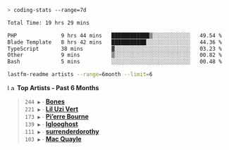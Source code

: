 ```zsh
> coding-stats --range=7d
```

<!--START_SECTION:waka-->

```txt
Total Time: 19 hrs 29 mins

PHP              9 hrs 44 mins   ████████████▒░░░░░░░░░░░░   49.54 %
Blade Template   8 hrs 42 mins   ███████████░░░░░░░░░░░░░░   44.36 %
TypeScript       38 mins         ▓░░░░░░░░░░░░░░░░░░░░░░░░   03.23 %
Other            9 mins          ▒░░░░░░░░░░░░░░░░░░░░░░░░   00.82 %
Bash             5 mins          ░░░░░░░░░░░░░░░░░░░░░░░░░   00.48 %
```

<!--END_SECTION:waka-->

```zsh
lastfm-readme artists --range=6month --limit=6
```

<!--START_LASTFM_ARTISTS:{"period": "6month", "rows": 6}-->
<a href="https://last.fm" target="_blank"><img src="https://user-images.githubusercontent.com/17434202/215290617-e793598d-d7c9-428f-9975-156db1ba89cc.svg" alt="Last.fm Logo" width="18" height="13"/></a> **Top Artists - Past 6 Months**

> `244 ▶️` ∙ **[Bones](https://www.last.fm/music/Bones)**<br/>
> `221 ▶️` ∙ **[Lil Uzi Vert](https://www.last.fm/music/Lil+Uzi+Vert)**<br/>
> `173 ▶️` ∙ **[Pi’erre Bourne](https://www.last.fm/music/Pi%E2%80%99erre+Bourne)**<br/>
> `139 ▶️` ∙ **[Iglooghost](https://www.last.fm/music/Iglooghost)**<br/>
> `111 ▶️` ∙ **[surrenderdorothy](https://www.last.fm/music/surrenderdorothy)**<br/>
> `103 ▶️` ∙ **[Mac Quayle](https://www.last.fm/music/Mac+Quayle)**<br/>
<!--END_LASTFM_ARTISTS-->
